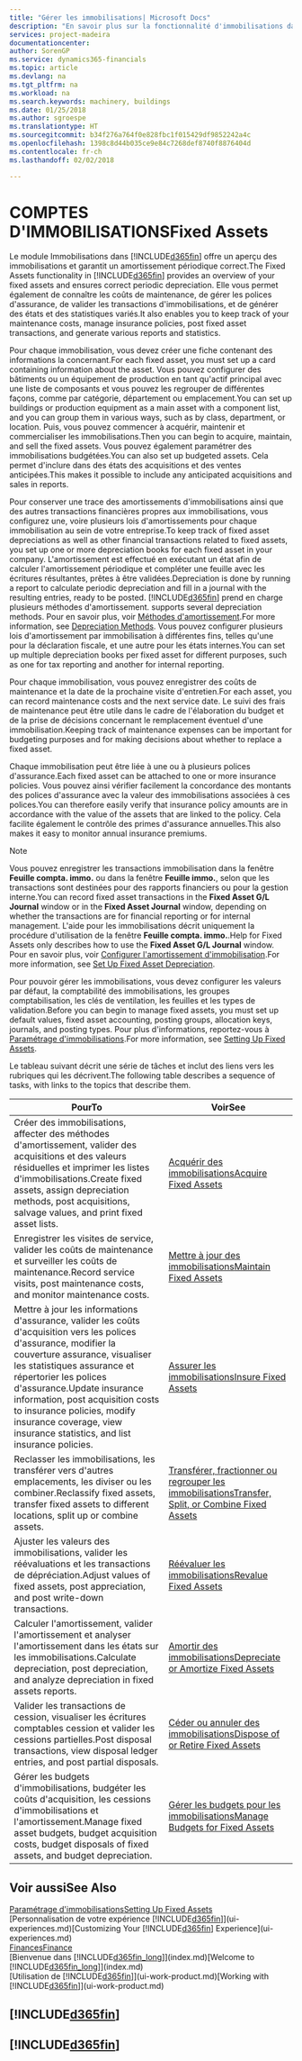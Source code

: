 ```yaml
---
title: "Gérer les immobilisations| Microsoft Docs"
description: "En savoir plus sur la fonctionnalité d'immobilisations dans Financials et affichez un aperçu de l'utilisation des immobilisations."
services: project-madeira
documentationcenter: 
author: SorenGP
ms.service: dynamics365-financials
ms.topic: article
ms.devlang: na
ms.tgt_pltfrm: na
ms.workload: na
ms.search.keywords: machinery, buildings
ms.date: 01/25/2018
ms.author: sgroespe
ms.translationtype: HT
ms.sourcegitcommit: b34f276a764f0e828fbc1f015429df9852242a4c
ms.openlocfilehash: 1398c8d44b035ce9e84c7268def8740f8876404d
ms.contentlocale: fr-ch
ms.lasthandoff: 02/02/2018

---
```

# <a name="fixed-assets"></a><span data-ttu-id="e61e1-103">COMPTES D'IMMOBILISATIONS</span><span class="sxs-lookup"><span data-stu-id="e61e1-103">Fixed Assets</span></span>
<span data-ttu-id="e61e1-104">Le module Immobilisations dans [!INCLUDE[d365fin](includes/d365fin_md.md)] offre un aperçu des immobilisations et garantit un amortissement périodique correct.</span><span class="sxs-lookup"><span data-stu-id="e61e1-104">The Fixed Assets functionality in [!INCLUDE[d365fin](includes/d365fin_md.md)] provides an overview of your fixed assets and ensures correct periodic depreciation.</span></span> <span data-ttu-id="e61e1-105">Elle vous permet également de connaître les coûts de maintenance, de gérer les polices d'assurance, de valider les transactions d'immobilisations, et de générer des états et des statistiques variés.</span><span class="sxs-lookup"><span data-stu-id="e61e1-105">It also enables you to keep track of your maintenance costs, manage insurance policies, post fixed asset transactions, and generate various reports and statistics.</span></span>

<span data-ttu-id="e61e1-106">Pour chaque immobilisation, vous devez créer une fiche contenant des informations la concernant.</span><span class="sxs-lookup"><span data-stu-id="e61e1-106">For each fixed asset, you must set up a card containing information about the asset.</span></span> <span data-ttu-id="e61e1-107">Vous pouvez configurer des bâtiments ou un équipement de production en tant qu'actif principal avec une liste de composants et vous pouvez les regrouper de différentes façons, comme par catégorie, département ou emplacement.</span><span class="sxs-lookup"><span data-stu-id="e61e1-107">You can set up buildings or production equipment as a main asset with a component list, and you can group them in various ways, such as by class, department, or location.</span></span> <span data-ttu-id="e61e1-108">Puis, vous pouvez commencer à acquérir, maintenir et commercialiser les immobilisations.</span><span class="sxs-lookup"><span data-stu-id="e61e1-108">Then you can begin to acquire, maintain, and sell the fixed assets.</span></span> <span data-ttu-id="e61e1-109">Vous pouvez également paramétrer des immobilisations budgétées.</span><span class="sxs-lookup"><span data-stu-id="e61e1-109">You can also set up budgeted assets.</span></span> <span data-ttu-id="e61e1-110">Cela permet d'inclure dans des états des acquisitions et des ventes anticipées.</span><span class="sxs-lookup"><span data-stu-id="e61e1-110">This makes it possible to include any anticipated acquisitions and sales in reports.</span></span>

<span data-ttu-id="e61e1-111">Pour conserver une trace des amortissements d'immobilisations ainsi que des autres transactions financières propres aux immobilisations, vous configurez une, voire plusieurs lois d'amortissements pour chaque immobilisation au sein de votre entreprise.</span><span class="sxs-lookup"><span data-stu-id="e61e1-111">To keep track of fixed asset depreciations as well as other financial transactions related to fixed assets, you set up one or more depreciation books for each fixed asset in your company.</span></span> <span data-ttu-id="e61e1-112">L'amortissement est effectué en exécutant un état afin de calculer l'amortissement périodique et compléter une feuille avec les écritures résultantes, prêtes à être validées.</span><span class="sxs-lookup"><span data-stu-id="e61e1-112">Depreciation is done by running a report to calculate periodic depreciation and fill in a journal with the resulting entries, ready to be posted.</span></span> [!INCLUDE[d365fin](includes/d365fin_md.md)]<span data-ttu-id="e61e1-113"> prend en charge plusieurs méthodes d'amortissement.</span><span class="sxs-lookup"><span data-stu-id="e61e1-113"> supports several depreciation methods.</span></span> <span data-ttu-id="e61e1-114">Pour en savoir plus, voir [Méthodes d'amortissement](fa-depreciation-methods.md).</span><span class="sxs-lookup"><span data-stu-id="e61e1-114">For more information, see [Depreciation Methods](fa-depreciation-methods.md).</span></span> <span data-ttu-id="e61e1-115">Vous pouvez configurer plusieurs lois d'amortissement par immobilisation à différentes fins, telles qu'une pour la déclaration fiscale, et une autre pour les états internes.</span><span class="sxs-lookup"><span data-stu-id="e61e1-115">You can set up multiple depreciation books per fixed asset for different purposes, such as one for tax reporting and another for internal reporting.</span></span>

<span data-ttu-id="e61e1-116">Pour chaque immobilisation, vous pouvez enregistrer des coûts de maintenance et la date de la prochaine visite d'entretien.</span><span class="sxs-lookup"><span data-stu-id="e61e1-116">For each asset, you can record maintenance costs and the next service date.</span></span> <span data-ttu-id="e61e1-117">Le suivi des frais de maintenance peut être utile dans le cadre de l'élaboration du budget et de la prise de décisions concernant le remplacement éventuel d'une immobilisation.</span><span class="sxs-lookup"><span data-stu-id="e61e1-117">Keeping track of maintenance expenses can be important for budgeting purposes and for making decisions about whether to replace a fixed asset.</span></span>

<span data-ttu-id="e61e1-118">Chaque immobilisation peut être liée à une ou à plusieurs polices d'assurance.</span><span class="sxs-lookup"><span data-stu-id="e61e1-118">Each fixed asset can be attached to one or more insurance policies.</span></span> <span data-ttu-id="e61e1-119">Vous pouvez ainsi vérifier facilement la concordance des montants des polices d'assurance avec la valeur des immobilisations associées à ces polices.</span><span class="sxs-lookup"><span data-stu-id="e61e1-119">You can therefore easily verify that insurance policy amounts are in accordance with the value of the assets that are linked to the policy.</span></span> <span data-ttu-id="e61e1-120">Cela facilite également le contrôle des primes d'assurance annuelles.</span><span class="sxs-lookup"><span data-stu-id="e61e1-120">This also makes it easy to monitor annual insurance premiums.</span></span>

> [!NOTE]  
>   <span data-ttu-id="e61e1-121">Vous pouvez enregistrer les transactions immobilisation dans la fenêtre **Feuille compta. immo.** ou dans la fenêtre **Feuille immo.**, selon que les transactions sont destinées pour des rapports financiers ou pour la gestion interne.</span><span class="sxs-lookup"><span data-stu-id="e61e1-121">You can record fixed asset transactions in the **Fixed Asset G/L Journal** window or in the **Fixed Asset Journal** window, depending on whether the transactions are for financial reporting or for internal management.</span></span> <span data-ttu-id="e61e1-122">L'aide pour les immobilisations décrit uniquement la procédure d'utilisation de la fenêtre **Feuille compta. immo.**.</span><span class="sxs-lookup"><span data-stu-id="e61e1-122">Help for Fixed Assets only describes how to use the **Fixed Asset G/L Journal** window.</span></span> <span data-ttu-id="e61e1-123">Pour en savoir plus, voir [Configurer l'amortissement d'immobilisation](fa-how-setup-depreciation.md).</span><span class="sxs-lookup"><span data-stu-id="e61e1-123">For more information, see [Set Up Fixed Asset Depreciation](fa-how-setup-depreciation.md).</span></span>

<span data-ttu-id="e61e1-124">Pour pouvoir gérer les immobilisations, vous devez configurer les valeurs par défaut, la comptabilité des immobilisations, les groupes comptabilisation, les clés de ventilation, les feuilles et les types de validation.</span><span class="sxs-lookup"><span data-stu-id="e61e1-124">Before you can begin to manage fixed assets, you must set up default values, fixed asset accounting, posting groups, allocation keys, journals, and posting types.</span></span> <span data-ttu-id="e61e1-125">Pour plus d'informations, reportez-vous à [Paramétrage d'immobilisations](fa-setup.md).</span><span class="sxs-lookup"><span data-stu-id="e61e1-125">For more information, see [Setting Up Fixed Assets](fa-setup.md).</span></span>

<span data-ttu-id="e61e1-126">Le tableau suivant décrit une série de tâches et inclut des liens vers les rubriques qui les décrivent.</span><span class="sxs-lookup"><span data-stu-id="e61e1-126">The following table describes a sequence of tasks, with links to the topics that describe them.</span></span>

| <span data-ttu-id="e61e1-127">Pour</span><span class="sxs-lookup"><span data-stu-id="e61e1-127">To</span></span> | <span data-ttu-id="e61e1-128">Voir</span><span class="sxs-lookup"><span data-stu-id="e61e1-128">See</span></span> |
| --- | --- |
| <span data-ttu-id="e61e1-129">Créer des immobilisations, affecter des méthodes d'amortissement, valider des acquisitions et des valeurs résiduelles et imprimer les listes d'immobilisations.</span><span class="sxs-lookup"><span data-stu-id="e61e1-129">Create fixed assets, assign depreciation methods, post acquisitions, salvage values, and print fixed asset lists.</span></span> |[<span data-ttu-id="e61e1-130">Acquérir des immobilisations</span><span class="sxs-lookup"><span data-stu-id="e61e1-130">Acquire Fixed Assets</span></span>](fa-how-acquire.md) |
| <span data-ttu-id="e61e1-131">Enregistrer les visites de service, valider les coûts de maintenance et surveiller les coûts de maintenance.</span><span class="sxs-lookup"><span data-stu-id="e61e1-131">Record service visits, post maintenance costs, and monitor maintenance costs.</span></span> |[<span data-ttu-id="e61e1-132">Mettre à jour des immobilisations</span><span class="sxs-lookup"><span data-stu-id="e61e1-132">Maintain Fixed Assets</span></span>](fa-how-maintain.md) |
| <span data-ttu-id="e61e1-133">Mettre à jour les informations d'assurance, valider les coûts d'acquisition vers les polices d'assurance, modifier la couverture assurance, visualiser les statistiques assurance et répertorier les polices d'assurance.</span><span class="sxs-lookup"><span data-stu-id="e61e1-133">Update insurance information, post acquisition costs to insurance policies, modify insurance coverage, view insurance statistics, and list insurance policies.</span></span> |[<span data-ttu-id="e61e1-134">Assurer les immobilisations</span><span class="sxs-lookup"><span data-stu-id="e61e1-134">Insure Fixed Assets</span></span>](fa-how-insure.md) |
| <span data-ttu-id="e61e1-135">Reclasser les immobilisations, les transférer vers d'autres emplacements, les diviser ou les combiner.</span><span class="sxs-lookup"><span data-stu-id="e61e1-135">Reclassify fixed assets, transfer fixed assets to different locations, split up or combine assets.</span></span> |[<span data-ttu-id="e61e1-136">Transférer, fractionner ou regrouper les immobilisations</span><span class="sxs-lookup"><span data-stu-id="e61e1-136">Transfer, Split, or Combine Fixed Assets</span></span>](fa-how-trans-split-combine.md) |
| <span data-ttu-id="e61e1-137">Ajuster les valeurs des immobilisations, valider les réévaluations et les transactions de dépréciation.</span><span class="sxs-lookup"><span data-stu-id="e61e1-137">Adjust values of fixed assets, post appreciation, and post write-down transactions.</span></span> |[<span data-ttu-id="e61e1-138">Réévaluer les immobilisations</span><span class="sxs-lookup"><span data-stu-id="e61e1-138">Revalue Fixed Assets</span></span>](fa-how-revalue.md) |
| <span data-ttu-id="e61e1-139">Calculer l'amortissement, valider l'amortissement et analyser l'amortissement dans les états sur les immobilisations.</span><span class="sxs-lookup"><span data-stu-id="e61e1-139">Calculate depreciation, post depreciation, and  analyze depreciation in fixed assets reports.</span></span> |[<span data-ttu-id="e61e1-140">Amortir des immobilisations</span><span class="sxs-lookup"><span data-stu-id="e61e1-140">Depreciate or Amortize Fixed Assets</span></span>](fa-how-depreciate-amortize.md) |
| <span data-ttu-id="e61e1-141">Valider les transactions de cession, visualiser les écritures comptables cession et valider les cessions partielles.</span><span class="sxs-lookup"><span data-stu-id="e61e1-141">Post disposal transactions, view disposal ledger entries, and post partial disposals.</span></span> |[<span data-ttu-id="e61e1-142">Céder ou annuler des immobilisations</span><span class="sxs-lookup"><span data-stu-id="e61e1-142">Dispose of or Retire Fixed Assets</span></span>](fa-how-dispose-retire.md) |
| <span data-ttu-id="e61e1-143">Gérer les budgets d'immobilisations, budgéter les coûts d'acquisition, les cessions d'immobilisations et l'amortissement.</span><span class="sxs-lookup"><span data-stu-id="e61e1-143">Manage fixed asset budgets, budget acquisition costs, budget disposals of fixed assets, and budget depreciation.</span></span> |[<span data-ttu-id="e61e1-144">Gérer les budgets pour les immobilisations</span><span class="sxs-lookup"><span data-stu-id="e61e1-144">Manage Budgets for Fixed Assets</span></span>](fa-how-manage-budgets.md) |

## <a name="see-also"></a><span data-ttu-id="e61e1-145">Voir aussi</span><span class="sxs-lookup"><span data-stu-id="e61e1-145">See Also</span></span>
[<span data-ttu-id="e61e1-146">Paramétrage d'immobilisations</span><span class="sxs-lookup"><span data-stu-id="e61e1-146">Setting Up Fixed Assets</span></span>](fa-setup.md)  
<span data-ttu-id="e61e1-147">[Personnalisation de votre expérience [!INCLUDE[d365fin](includes/d365fin_md.md)]](ui-experiences.md)</span><span class="sxs-lookup"><span data-stu-id="e61e1-147">[Customizing Your [!INCLUDE[d365fin](includes/d365fin_md.md)] Experience](ui-experiences.md)</span></span>  
[<span data-ttu-id="e61e1-148">Finances</span><span class="sxs-lookup"><span data-stu-id="e61e1-148">Finance</span></span>](finance.md)  
<span data-ttu-id="e61e1-149">[Bienvenue dans [!INCLUDE[d365fin_long](includes/d365fin_long_md.md)]](index.md)</span><span class="sxs-lookup"><span data-stu-id="e61e1-149">[Welcome to [!INCLUDE[d365fin_long](includes/d365fin_long_md.md)]](index.md)</span></span>  
<span data-ttu-id="e61e1-150">[Utilisation de [!INCLUDE[d365fin](includes/d365fin_md.md)]](ui-work-product.md)</span><span class="sxs-lookup"><span data-stu-id="e61e1-150">[Working with [!INCLUDE[d365fin](includes/d365fin_md.md)]](ui-work-product.md)</span></span>

## [!INCLUDE[d365fin](includes/free_trial_md.md)]  
## [!INCLUDE[d365fin](includes/training_link_md.md)]

